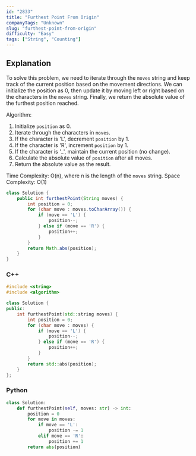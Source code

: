 ```yaml
---
id: "2833"
title: "Furthest Point From Origin"
companyTags: "Unknown"
slug: "furthest-point-from-origin"
difficulty: "Easy"
tags: ["String", "Counting"]
---
```


## Explanation
To solve this problem, we need to iterate through the `moves` string and keep track of the current position based on the movement directions. We can initialize the position as 0, then update it by moving left or right based on the characters in the `moves` string. Finally, we return the absolute value of the furthest position reached.

Algorithm:
1. Initialize `position` as 0.
2. Iterate through the characters in `moves`.
3. If the character is 'L', decrement `position` by 1.
4. If the character is 'R', increment `position` by 1.
5. If the character is '_', maintain the current position (no change).
6. Calculate the absolute value of `position` after all moves.
7. Return the absolute value as the result.

Time Complexity: O(n), where n is the length of the `moves` string.
Space Complexity: O(1)
```java
class Solution {
    public int furthestPoint(String moves) {
        int position = 0;
        for (char move : moves.toCharArray()) {
            if (move == 'L') {
                position--;
            } else if (move == 'R') {
                position++;
            }
        }
        return Math.abs(position);
    }
}
```

### C++
```cpp
#include <string>
#include <algorithm>

class Solution {
public:
    int furthestPoint(std::string moves) {
        int position = 0;
        for (char move : moves) {
            if (move == 'L') {
                position--;
            } else if (move == 'R') {
                position++;
            }
        }
        return std::abs(position);
    }
};
```

### Python
```python
class Solution:
    def furthestPoint(self, moves: str) -> int:
        position = 0
        for move in moves:
            if move == 'L':
                position -= 1
            elif move == 'R':
                position += 1
        return abs(position)
```